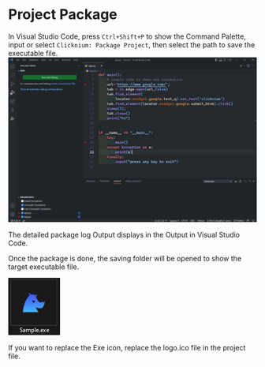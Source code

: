 # Project Package 

In Visual Studio Code, press `Ctrl+Shift+P` to show the Command Palette, input or select `Clicknium: Package Project`, then select the path to save the executable file.
![](../img/pack_project.gif)

The detailed package log Output displays in the Output in Visual Studio Code.

Once the package is done, the saving folder will be opened to show the target executable file.

![pack project result](../img/pack_project_result.png)

If you want to replace the Exe icon, replace the logo.ico file in the project file. 
